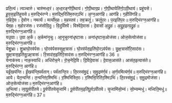 

  
प्रति॒त्यं। त्यञ्चारुं॑। चारु॑मध्व॒रं। अ॒ध्व॒रङ्गो॑पी॒थाय॑। गो॒पी॒थाय॒प्र। गो॒पी॒थायेति॑गो॒ऽपी॒थाय॑। प्रहू॑यसे। हू॒य॒स॒इति॑हूयसे॥ म॒रुद्भि॑रग्ने। म॒रुद्भि॒रिति॑म॒रुत्ऽभिः॑। अ॒ग्न॒आग॑हि। आग॑हि। ग॒हीति॑गहि॥  
न॒हिदे॒वः। दे॒वोन। नमर्त्यः॑। मर्त्यो॑म॒हः। म॒हस्तव॑। तव॒क्रतुं॑। क्रतुं॑प॒रः। प॒रइति॑प॒रः॥ म॒रुद्भि॑रग्न॒आग॑हि॥  
येम॒हः। म॒होरज॑सः। रज॑सोवि॒दुः। वि॒दुर्विश्वे॑। विश्वे॑दे॒वासः॑। दे॒वासो॑ अ॒द्रुहः॑। अ॒द्रुह॒इत्य॒द्रुहः॑॥ म॒रुद्भि॑रग्न॒आग॑हि॥  
यउ॒ग्राः। उ॒ग्रा अ॒र्कं। अ॒र्कमा॑नृ॒चुः। आ॒नृ॒चुरना॑धृष्टासः। अना॑धृष्टास॒ओज॑सा। ओज॒सेत्योज॑सा॥ म॒रुद्भि॑रग्न॒आग॑हि॥  
येशु॒भ्राः। शु॒भ्राघो॒रव॑र्पसः। घो॒रव॑र्पसस्सुक्ष॒त्रासः॑। घो॒रव॑र्पस॒इति॑घो॒रऽव॑र्पसः। सु॒क्ष॒त्रासो॑रि॒साद॑सः। सु॒क्ष॒त्रास॒इति॑सु॒ऽक्ष॒त्रासः॑। रि॒साद॑स॒इति॑रि॒साद॑सः॥ म॒रुद्भि॑रग्न॒आग॑हि॥ 36 ॥  
येनाक॑स्य। नाक॒स्याधि॑। अधि॑रोच॒ने। रो॒च॒नेदि॒वि। दि॒विदे॒वासः॑। दे॒वास॒आस॑ते। आस॑त॒इत्यास॑ते॥ म॒रुद्भि॑रग्न॒ आग॑हि॥  
यईं॒खय॑न्ति। ईं॒खय॑न्ति॒पर्व॑तान्। पर्व॑तान्ति॒रः। ति॒रस्स॑मु॒द्रं। स॒मु॒द्रम॑र्ण॒वं। अ॒र्ण॒वमित्य॑र्ण॒वं॥ म॒रुद्भि॑रग्न॒आग॑हि॥  
आये। येत॒न्वन्ति॑। त॒न्वन्ति॑र॒श्मिभिः॑। र॒श्मिभि॑स्ति॒रः। र॒श्मिभि॒रिति॑र॒श्मिऽभिः॑। ति॒रस्स॑मु॒द्रं। स॒मु॒द्रमोज॑सा। ओज॒सेत्योज॑सा॥ म॒रुद्भि॑रग्न॒आग॑हि॥  
अ॒भित्वा॑। त्वा॒पू॒र्वपी॑तये। पू॒र्वपी॑तयेसृ॒जामि॑। पू॒र्वपी॑तय॒इति॑पू॒र्वऽपी॑तये। सृ॒जामि॑सो॒म्यं। सो॒म्यम्मधु॑। मध्विति॒मधु॑॥ म॒रुद्भि॑रग्न॒आग॑हि॥ 37॥  
